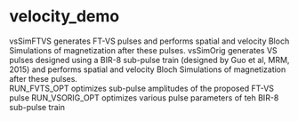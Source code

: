 # velocity_demo
  vsSimFTVS generates FT-VS pulses and performs spatial and velocity Bloch Simulations of magnetization after these pulses.
  vsSimOrig generates VS pulses designed using a BIR-8 sub-pulse train (designed by Guo et al, MRM, 2015) and performs spatial and       velocity Bloch Simulations of magnetization after these pulses.  
  RUN_FVTS_OPT optimizes sub-pulse amplitudes of the proposed FT-VS pulse
  RUN_VSORIG_OPT optimizes various pulse parameters of teh BIR-8 sub-pulse train 
